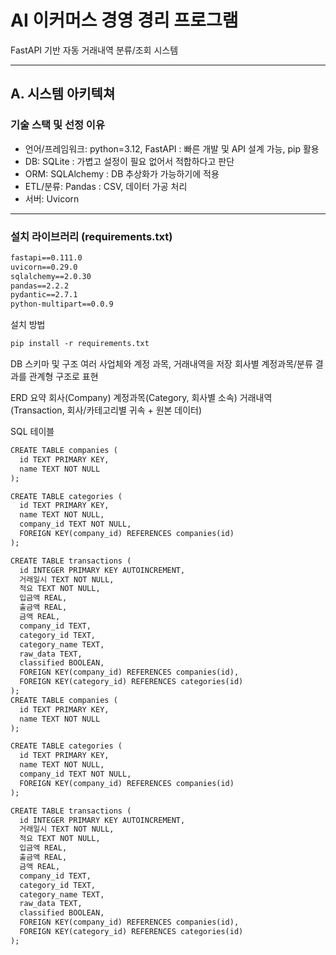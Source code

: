 # AI 이커머스 경영 경리 프로그램

FastAPI 기반 자동 거래내역 분류/조회 시스템

---

## A. 시스템 아키텍쳐

### 기술 스택 및 선정 이유

- 언어/프레임워크: python=3.12, FastAPI
: 빠른 개발 및 API 설계 가능, pip 활용
- DB: SQLite
: 가볍고 설정이 필요 없어서 적합하다고 판단
- ORM: SQLAlchemy
: DB 추상화가 가능하기에 적용
- ETL/분류: Pandas
: CSV, 데이터 가공 처리
- 서버: Uvicorn

---

### 설치 라이브러리 (requirements.txt)
```txt
fastapi==0.111.0
uvicorn==0.29.0
sqlalchemy==2.0.30
pandas==2.2.2
pydantic==2.7.1
python-multipart==0.0.9
```

설치 방법
```txt
pip install -r requirements.txt
```

DB 스키마 및 구조
여러 사업체와 계정 과목, 거래내역을 저장
회사별 계정과목/분류 결과를 관계형 구조로 표현

ERD 요약
회사(Company)
계정과목(Category, 회사별 소속)
거래내역(Transaction, 회사/카테고리별 귀속 + 원본 데이터)

SQL 테이블
```txt
CREATE TABLE companies (
  id TEXT PRIMARY KEY,
  name TEXT NOT NULL
);

CREATE TABLE categories (
  id TEXT PRIMARY KEY,
  name TEXT NOT NULL,
  company_id TEXT NOT NULL,
  FOREIGN KEY(company_id) REFERENCES companies(id)
);

CREATE TABLE transactions (
  id INTEGER PRIMARY KEY AUTOINCREMENT,
  거래일시 TEXT NOT NULL,
  적요 TEXT NOT NULL,
  입금액 REAL,
  출금액 REAL,
  금액 REAL,
  company_id TEXT,
  category_id TEXT,
  category_name TEXT,
  raw_data TEXT,
  classified BOOLEAN,
  FOREIGN KEY(company_id) REFERENCES companies(id),
  FOREIGN KEY(category_id) REFERENCES categories(id)
);
CREATE TABLE companies (
  id TEXT PRIMARY KEY,
  name TEXT NOT NULL
);

CREATE TABLE categories (
  id TEXT PRIMARY KEY,
  name TEXT NOT NULL,
  company_id TEXT NOT NULL,
  FOREIGN KEY(company_id) REFERENCES companies(id)
);

CREATE TABLE transactions (
  id INTEGER PRIMARY KEY AUTOINCREMENT,
  거래일시 TEXT NOT NULL,
  적요 TEXT NOT NULL,
  입금액 REAL,
  출금액 REAL,
  금액 REAL,
  company_id TEXT,
  category_id TEXT,
  category_name TEXT,
  raw_data TEXT,
  classified BOOLEAN,
  FOREIGN KEY(company_id) REFERENCES companies(id),
  FOREIGN KEY(category_id) REFERENCES categories(id)
);
```